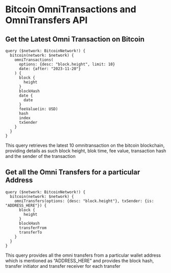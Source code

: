 # Bitcoin OmniTransactions and OmniTransfers API

## Get the Latest Omni Transaction on Bitcoin

```
query ($network: BitcoinNetwork!) {
  bitcoin(network: $network) {
    omniTransactions(
      options: {desc: "block.height", limit: 10}
      date: {after: "2023-11-20"}
    ) {
      block {
        height
      }
      blockHash
      date {
        date
      }
      feeValue(in: USD)
      hash
      index
      txSender
    }
  }
}

```

This query retrieves the latest 10 omnitransaction on the bitcoin blockchain, providing details as such block height, blok time, fee value, transaction hash and the sender of the transaction

## Get all the Omni Transfers for a particular Address

```
query ($network: BitcoinNetwork!) {
  bitcoin(network: $network) {
    omniTransfers(options: {desc: "block.height"}, txSender: {is: "ADDRESS_HERE"}) {
      block {
        height
      }
      blockHash
      transferFrom
      transferTo
    }
  }
}

```

This query provides all the omni transfers from a particular wallet address which is mentioned as “ADDRESS_HERE” and provides the block hash, transfer initiator and transfer receiver for each transfer
